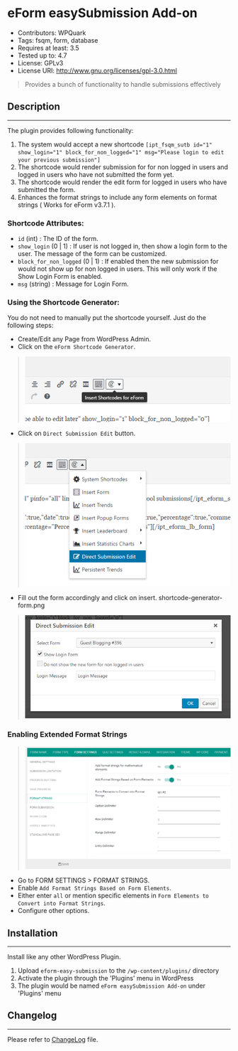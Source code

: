 # eForm easySubmission Add-on

* Contributors: WPQuark
* Tags: fsqm, form, database
* Requires at least: 3.5
* Tested up to: 4.7
* License: GPLv3
* License URI: http://www.gnu.org/licenses/gpl-3.0.html

> Provides a bunch of functionality to handle submissions effectively

## Description
---------------

The plugin provides following functionality:

1. The system would accept a new shortcode `[ipt_fsqm_sutb id="1" show_login="1" block_for_non_logged="1" msg="Please login to edit your previous submission"]`
2. The shortcode would render submission for for non logged in users and logged in users who have not submitted the form yet.
3. The shortcode would render the edit form for logged in users who have submitted the form.
4. Enhances the format strings to include any form elements on format strings ( Works for eForm v3.7.1 ).

### Shortcode Attributes:

 * `id` (int) : The ID of the form.
 * `show_login` (0 | 1) : If user is not logged in, then show a login form to the user. The message of the form can be customized.
 * `block_for_non_logged` (0 | 1) : If enabled then the new submission for would not show up for non logged in users. This will only work if the Show Login Form is enabled.
 * `msg` (string) : Message for Login Form.

### Using the Shortcode Generator:

You do not need to manually put the shortcode yourself. Just do the following steps:

* Create/Edit any Page from WordPress Admin.
* Click on the `eForm Shortcode Generator`.

> ![Shortcode Generator](screenshots/eform-shortcode-generator.png)

* Click on `Direct Submission Edit` button.

> ![Direct Submission Edit](screenshots/direct-submission-edit-button.png)

* Fill out the form accordingly and click on insert. shortcode-generator-form.png

> ![Shortcode Form](screenshots/shortcode-generator-form.png)

### Enabling Extended Format Strings

> ![Format Strings](screenshots/format-strings.png)

* Go to FORM SETTINGS > FORMAT STRINGS.
* Enable `Add Format Strings Based on Form Elements`.
* Either enter `all` or mention specific elements in `Form Elements to Convert into Format Strings`.
* Configure other options.

## Installation
---------------

Install like any other WordPress Plugin.

1. Upload `eform-easy-submission` to the `/wp-content/plugins/` directory
2. Activate the plugin through the 'Plugins' menu in WordPress
3. The plugin would be named `eForm easySubmission Add-on` under 'Plugins' menu

## Changelog
------------

Please refer to [ChangeLog](changelog) file.
